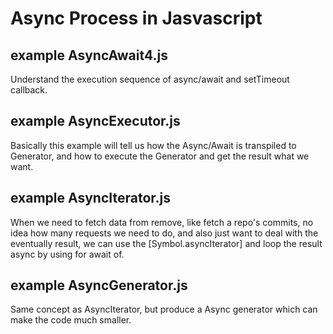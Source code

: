 # Async Process in Jasvascript

## example AsyncAwait4.js
Understand the execution sequence of async/await and setTimeout callback.

## example AsyncExecutor.js
Basically this example will tell us how the Async/Await is transpiled to Generator, and how to execute the Generator and get the result what we want.

## example AsyncIterator.js
When we need to fetch data from remove, like fetch a repo's commits, no idea how many requests we need to do, and also just want to deal with the eventually result, we can use the [Symbol.asyncIterator] and loop the result async by using for await of.

## example AsyncGenerator.js
Same concept as AsyncIterator, but produce a Async generator which can make the code much smaller. 